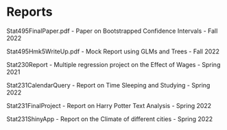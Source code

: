 # Reports 
Stat495FinalPaper.pdf - Paper on Bootstrapped Confidence Intervals - Fall 2022

Stat495Hmk5WriteUp.pdf - Mock Report using GLMs and Trees - Fall 2022

Stat230Report - Multiple regression project on the Effect of Wages - Spring 2021

Stat231CalendarQuery - Report on Time Sleeping and Studying - Spring 2022

Stat231FinalProject - Report on Harry Potter Text Analysis - Spring 2022

Stat231ShinyApp - Report on the Climate of different cities - Spring 2022

